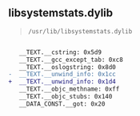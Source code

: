 ## libsystemstats.dylib

> `/usr/lib/libsystemstats.dylib`

```diff

   __TEXT.__cstring: 0x5d9
   __TEXT.__gcc_except_tab: 0xc8
   __TEXT.__oslogstring: 0x8d0
-  __TEXT.__unwind_info: 0x1cc
+  __TEXT.__unwind_info: 0x1d4
   __TEXT.__objc_methname: 0xff
   __TEXT.__objc_stubs: 0x140
   __DATA_CONST.__got: 0x20

```
